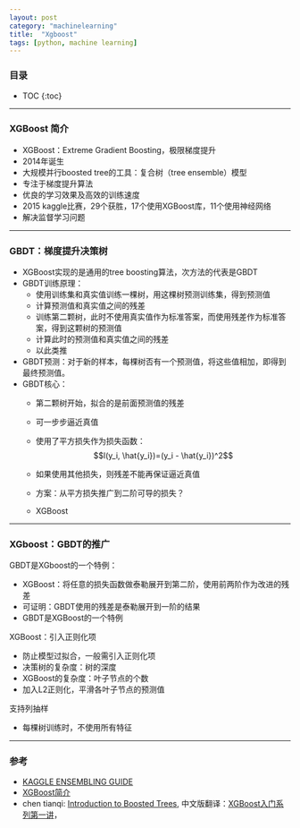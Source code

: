 ```yaml
---
layout: post
category: "machinelearning"
title:  "Xgboost"
tags: [python, machine learning]
---
```


<script type="text/javascript" async
  src="https://cdn.mathjax.org/mathjax/latest/MathJax.js?config=TeX-MML-AM_CHTML">
</script>

### 目录

- TOC
{:toc}

---

### XGBoost 简介

* XGBoost：Extreme Gradient Boosting，极限梯度提升
* 2014年诞生
* 大规模并行boosted tree的工具：复合树（tree ensemble）模型
* 专注于梯度提升算法
* 优良的学习效果及高效的训练速度
* 2015 kaggle比赛，29个获胜，17个使用XGBoost库，11个使用神经网络
* 解决监督学习问题

---

### GBDT：梯度提升决策树

* XGBoost实现的是通用的tree boosting算法，次方法的代表是GBDT
* GBDT训练原理：
	* 使用训练集和真实值训练一棵树，用这棵树预测训练集，得到预测值
	* 计算预测值和真实值之间的残差
	* 训练第二颗树，此时不使用真实值作为标准答案，而使用残差作为标准答案，得到这颗树的预测值
	* 计算此时的预测值和真实值之间的残差
	* 以此类推
* GBDT预测：对于新的样本，每棵树否有一个预测值，将这些值相加，即得到最终预测值。
* GBDT核心：
	* 第二颗树开始，拟合的是前面预测值的残差
	* 可一步步逼近真值
	* 使用了平方损失作为损失函数： $$l(y_i, \hat{y_i})=(y_i - \hat{y_i})^2$$ 
	* 如果使用其他损失，则残差不能再保证逼近真值

	* 方案：从平方损失推广到二阶可导的损失？
	* XGBoost

---

### XGboost：GBDT的推广

GBDT是XGboost的一个特例：

* XGBoost：将任意的损失函数做泰勒展开到第二阶，使用前两阶作为改进的残差
* 可证明：GBDT使用的残差是泰勒展开到一阶的结果
* GBDT是XGBoost的一个特例

XGBoost：引入正则化项

* 防止模型过拟合，一般需引入正则化项
* 决策树的复杂度：树的深度
* XGBoost的复杂度：叶子节点的个数
* 加入L2正则化，平滑各叶子节点的预测值

支持列抽样

* 每棵树训练时，不使用所有特征

---

### 参考

* [KAGGLE ENSEMBLING GUIDE](https://mlwave.com/kaggle-ensembling-guide/)
* [XGBoost简介](https://blog.csdn.net/wuxiaosi808/article/details/77985345)
* chen tianqi: [Introduction to Boosted Trees](https://xgboost.readthedocs.io/en/latest/tutorials/model.html), 中文版翻译：[XGBoost入门系列第一讲](https://zhuanlan.zhihu.com/p/27816315)，





